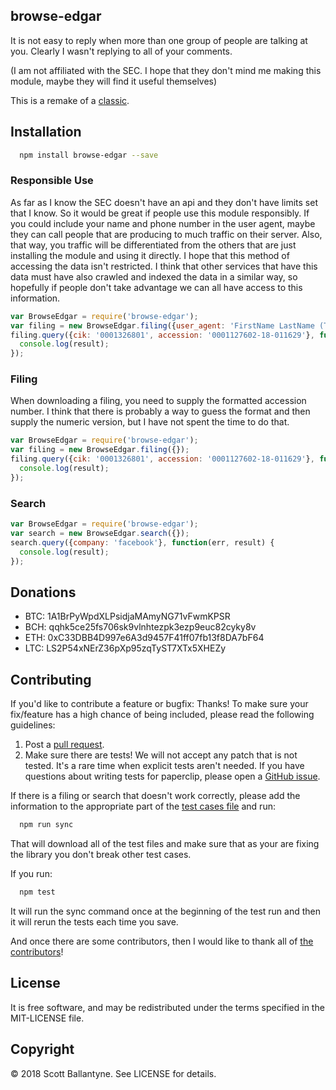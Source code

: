 browse-edgar
------------

It is not easy to reply when more than one group of people are talking at you.  Clearly I wasn't replying to all of your comments.

(I am not affiliated with the SEC.  I hope that they don't mind me making this module, maybe they will find it useful themselves)

This is a remake of a [classic](https://github.com/ballantyne/sec_entities).

## Installation
```bash
  npm install browse-edgar --save
```
### Responsible Use

As far as I know the SEC doesn't have an api and they don't have limits set that I know.  So it would be great if people use this module responsibly.  If you could include your name and phone number in the user agent, maybe they can call people that are producing to much traffic on their server.  Also, that way, you traffic will be differentiated from the others that are just installing the module and using it directly.  I hope that this method of accessing the data isn't restricted.  I think that other services that have this data must have also crawled and indexed the data in a similar way, so hopefully if people don't take advantage we can all have access to this information.

```javascript
var BrowseEdgar = require('browse-edgar');
var filing = new BrowseEdgar.filing({user_agent: 'FirstName LastName (Telephone)'});
filing.query({cik: '0001326801', accession: '0001127602-18-011629'}, function(err, result) {
  console.log(result);
});
```

### Filing

When downloading a filing, you need to supply the formatted accession number.  I think that there is probably a way to guess the format and then supply the numeric version, but I have not spent the time to do that.

```javascript
var BrowseEdgar = require('browse-edgar');
var filing = new BrowseEdgar.filing({});
filing.query({cik: '0001326801', accession: '0001127602-18-011629'}, function(err, result) {
  console.log(result);
});
```
### Search 

```javascript
var BrowseEdgar = require('browse-edgar');
var search = new BrowseEdgar.search({});
search.query({company: 'facebook'}, function(err, result) {
  console.log(result);
});
```

Donations
------------

* BTC: 1A1BrPyWpdXLPsidjaMAmyNG71vFwmKPSR
* BCH: qqhk5ce25fs706sk9vlnhtezpk3ezp9euc82cyky8v
* ETH: 0xC33DBB4D997e6A3d9457F41ff07fb13f8DA7bF64
* LTC: LS2P54xNErZ36pXp95zqTyST7XTx5XHEZy

Contributing
------------

If you'd like to contribute a feature or bugfix: Thanks! To make sure your fix/feature has a high chance of being included, please read the following guidelines:

1. Post a [pull request](https://github.com/ballantyne/browse-edgar/compare/).
2. Make sure there are tests! We will not accept any patch that is not tested.
   It's a rare time when explicit tests aren't needed. If you have questions
   about writing tests for paperclip, please open a
   [GitHub issue](https://github.com/ballantyne/browse-edgar/issues/new).

If there is a filing or search that doesn't work correctly, please add the information to the appropriate part of the [test cases file](https://github.com/ballantyne/browse_edgar/blob/master/test/utilities/test_cases.json) and run:
```bash
  npm run sync
```
That will download all of the test files and make sure that as your are fixing the library you don't break other test cases.  

If you run:
```bash
  npm test
```
It will run the sync command once at the beginning of the test run and then it will rerun the tests each time you save.

And once there are some contributors, then I would like to thank all of [the contributors](https://github.com/ballantyne/browse-edgar/graphs/contributors)!

License
-------

It is free software, and may be redistributed under the terms specified in the MIT-LICENSE file.

Copyright
-------
© 2018 Scott Ballantyne. See LICENSE for details.

